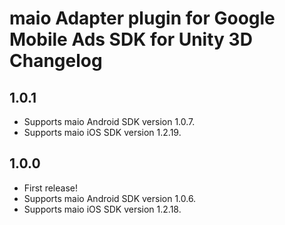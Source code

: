 # maio Adapter plugin for Google Mobile Ads SDK for Unity 3D Changelog

## 1.0.1
- Supports maio Android SDK version 1.0.7.
- Supports maio iOS SDK version 1.2.19.

## 1.0.0
- First release!
- Supports maio Android SDK version 1.0.6.
- Supports maio iOS SDK version 1.2.18.
